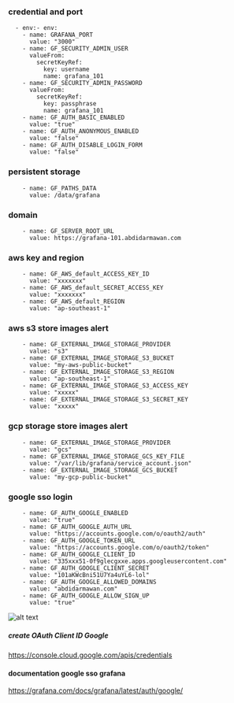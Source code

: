 ### credential and port
      - env:- env:
        - name: GRAFANA_PORT
          value: "3000"
        - name: GF_SECURITY_ADMIN_USER
          valueFrom:
            secretKeyRef:
              key: username
              name: grafana_101
        - name: GF_SECURITY_ADMIN_PASSWORD
          valueFrom:
            secretKeyRef:
              key: passphrase
              name: grafana_101
        - name: GF_AUTH_BASIC_ENABLED
          value: "true"
        - name: GF_AUTH_ANONYMOUS_ENABLED
          value: "false"
        - name: GF_AUTH_DISABLE_LOGIN_FORM
          value: "false"
### persistent storage
        - name: GF_PATHS_DATA
          value: /data/grafana
### domain
        - name: GF_SERVER_ROOT_URL
          value: https://grafana-101.abdidarmawan.com          
### aws key and region
        - name: GF_AWS_default_ACCESS_KEY_ID
          value: "xxxxxxx"
        - name: GF_AWS_default_SECRET_ACCESS_KEY
          value: "xxxxxxx"
        - name: GF_AWS_default_REGION
          value: "ap-southeast-1"
### aws s3 store images alert
        - name: GF_EXTERNAL_IMAGE_STORAGE_PROVIDER
          value: "s3"
        - name: GF_EXTERNAL_IMAGE_STORAGE_S3_BUCKET
          value: "my-aws-public-bucket"
        - name: GF_EXTERNAL_IMAGE_STORAGE_S3_REGION
          value: "ap-southeast-1"
        - name: GF_EXTERNAL_IMAGE_STORAGE_S3_ACCESS_KEY
          value: "xxxxx"
        - name: GF_EXTERNAL_IMAGE_STORAGE_S3_SECRET_KEY
          value: "xxxxx"
### gcp storage store images alert
        - name: GF_EXTERNAL_IMAGE_STORAGE_PROVIDER
          value: "gcs"
        - name: GF_EXTERNAL_IMAGE_STORAGE_GCS_KEY_FILE
          value: "/var/lib/grafana/service_account.json"
        - name: GF_EXTERNAL_IMAGE_STORAGE_GCS_BUCKET
          value: "my-gcp-public-bucket"
### google sso login
        - name: GF_AUTH_GOOGLE_ENABLED
          value: "true"
        - name: GF_AUTH_GOOGLE_AUTH_URL
          value: "https://accounts.google.com/o/oauth2/auth"
        - name: GF_AUTH_GOOGLE_TOKEN_URL
          value: "https://accounts.google.com/o/oauth2/token"
        - name: GF_AUTH_GOOGLE_CLIENT_ID
          value: "335xxx51-0f9glecgxxe.apps.googleusercontent.com"
        - name: GF_AUTH_GOOGLE_CLIENT_SECRET
          value: "101aKWcBni51U7Ya4uYL6-lol"
        - name: GF_AUTH_GOOGLE_ALLOWED_DOMAINS
          value: "abdidarmawan.com"
        - name: GF_AUTH_GOOGLE_ALLOW_SIGN_UP
          value: "true"
![alt text](https://i.imgur.com/VQzOWzb.png)

##### create OAuth Client ID Google
https://console.cloud.google.com/apis/credentials
#### documentation google sso grafana
https://grafana.com/docs/grafana/latest/auth/google/

